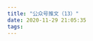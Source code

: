 ```yaml
---
title: "公众号推文（13）"
date: 2020-11-29 21:05:35
tags:
---
```


<head>
    <style>
        .weChatPostMainDiv {
            display: table;
        }
        .weChatPostPictureDiv {
            display: table-cell;
            width: 35%;
        }

        .weChatPostPicture {
            width: 100%;
            border-radius: 10%;
            float: left;
        }

        .weChatPostLinkDiv {
            width: 65%;
            float: inline-start;
            display: table-cell;
            vertical-align: middle;
        }

        .weChatPostLink {
            display: flex;
            align-items: center;
            justify-content: center;
            text-align: justify;
            margin: 0 auto;
            font-size: 24px;
        }

        a:link {
            color: black;
        }

        a:visited {
            color: gray;
        }
    </style>
</head>

<body><div class="weChatPostMainDiv"><div class="weChatPostPictureDiv"><a href="https://mp.weixin.qq.com/s/IYoP2RNYof6A1ghK-rlZFg" target="_blank"><img class="weChatPostPicture" src="https://i.loli.net/2020/11/29/zLaTr7PCEVGUjlw.jpg" ></a></div><div class="weChatPostLinkDiv"><div class="weChatPostLink"><a href="https://mp.weixin.qq.com/s/IYoP2RNYof6A1ghK-rlZFg"><b>生日推 · 向阳花</b></a></div></div></div></body>